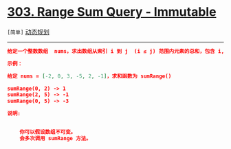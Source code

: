 # [303. Range Sum Query - Immutable](https://leetcode-cn.com/problems/range-sum-query-immutable/)

`[简单]` [动态规划](https://leetcode-cn.com/tag/dynamic-programming/) 

---

```json
给定一个整数数组  nums，求出数组从索引 i 到 j  (i ≤ j) 范围内元素的总和，包含 i,  j 两点。

示例：

给定 nums = [-2, 0, 3, -5, 2, -1]，求和函数为 sumRange()

sumRange(0, 2) -> 1
sumRange(2, 5) -> -1
sumRange(0, 5) -> -3

说明:


	你可以假设数组不可变。
	会多次调用 sumRange 方法。


```
